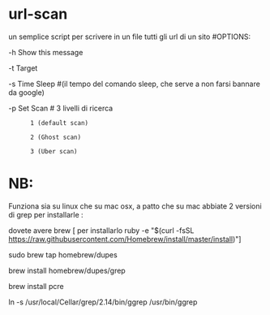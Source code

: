 # url-scan
un semplice script per scrivere in un file tutti gli url di un sito
#OPTIONS:

   -h      Show this message
   
   -t      Target
   
   -s      Time Sleep #(il tempo del comando sleep, che serve a non farsi bannare da google)
   
   -p      Set Scan # 3 livelli di ricerca
   
          1 (default scan)
          
          2 (Ghost scan)
          
          3 (Uber scan)
           
# NB:           
Funziona sia su linux che su mac osx, a patto che su mac abbiate 2 versioni di grep
per installarle :

dovete avere brew [ per installarlo ruby -e "$(curl -fsSL https://raw.githubusercontent.com/Homebrew/install/master/install)"]

sudo brew tap homebrew/dupes

brew install homebrew/dupes/grep

brew install pcre

ln -s /usr/local/Cellar/grep/2.14/bin/ggrep /usr/bin/ggrep
